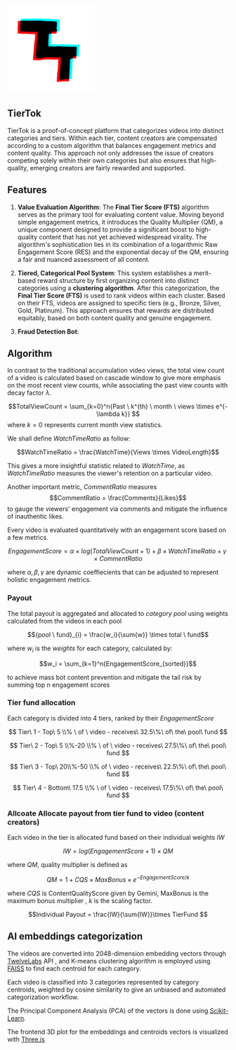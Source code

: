 <img src="TierTok.jpg" width="200" height="200" />

## TierTok

TierTok is a proof-of-concept platform that categorizes videos into distinct categories and tiers. Within each tier, content creators are compensated according to a custom algorithm that balances engagement metrics and content quality. This approach not only addresses the issue of creators competing solely within their own categories but also ensures that high-quality, emerging creators are fairly rewarded and supported.

## Features
1. **Value Evaluation Algorithm**: The **Final Tier Score (FTS)** algorithm serves as the primary tool for evaluating content value. Moving beyond simple engagement metrics, it introduces the Quality Multiplier (QM), a unique component designed to provide a significant boost to high-quality content that has not yet achieved widespread virality. The algorithm's sophistication lies in its combination of a logarithmic Raw Engagement Score (RES) and the exponential decay of the QM, ensuring a fair and nuanced assessment of all content.

2. **Tiered, Categorical Pool System**: This system establishes a merit-based reward structure by first organizing content into distinct categories using a **clustering algorithm**. After this categorization, the **Final Tier Score (FTS)** is used to rank videos within each cluster. Based on their FTS, videos are assigned to specific tiers (e.g., Bronze, Silver, Gold, Platinum). This approach ensures that rewards are distributed equitably, based on both content quality and genuine engagement.

3. **Fraud Detection Bot**: 

## Algorithm
In contrast to the traditional accumulation video views, the total view count of a video is calculated
based on cascade window to give more emphasis on the most recent view counts, while associating the past
view counts with decay factor $\lambda$.

$$TotalViewCount = \sum_{k=0}^n{Past \ k^{th} \ month \ views \times e^{-\lambda k}} $$
where $k=0$ represents current month view statistics.

We shall define $WatchTimeRatio$ as follow:

$$WatchTimeRatio = \frac{WatchTime}{Views \times VideoLength}$$

This gives a more insightful statistic related to $WatchTime$, as $WatchTimeRatio$ measures the 
viewer's retention on a particular video.

Another important metric, $CommentRatio$ measures
$$CommentRatio = \frac{Comments}{Likes}$$
to gauge the viewers' engagement via comments and mitigate the influence of inauthentic likes.

Every video is evaluated quantitatively with an engagement score based on a few metrics.

$$EngagementScore = \alpha \times log(TotalViewCount + 1) + \beta \times WatchTimeRatio + \gamma \times CommentRatio$$

where $\alpha, \beta, \gamma$ are dynamic coeffiecients that can be adjusted to represent holistic engagement metrics.

### Payout

The total payout is aggregated and allocated to *category pool* using weights calculated from the videos in each pool

$${pool \ fund}_{i} = \frac{w_i}{\sum{w}} \times total \ fund$$


where $w_i$ is the *weights* for each category, calculated by:

$$w_i = \sum_{k=1}^n{EngagementScore_{sorted}}$$

to achieve mass bot content prevention and mitigate the tail risk by summing top n engagement scores 

### Tier fund allocation

Each category is divided into 4 tiers, ranked by their *EngagementScore*

$$
Tier\ 1 - Top\ 5 \\% \ of \ video - receives\ 32.5\%\ of\ the\ pool\ fund
$$

$$
Tier\ 2 - Top\ 5 \\%-20 \\% \ of \ video - receives\ 27.5\%\ of\ the\ pool\ fund
$$

$$
Tier\ 3 - Top\ 20\\%-50 \\% of \ video - receives\ 22.5\%\ of\ the\ pool\ fund
$$

$$
Tier\ 4 - Bottom\ 17.5 \\% \ of \ video - receives\ 17.5\%\ of\ the\ pool\ fund
$$


### Allcoate Allocate payout from tier fund to video (content creators)

Each video in the tier is allocated fund based on their individual weights $IW$

$$IW = log(EngagementScore+1) \times QM$$

where $QM$, quality multiplier is defined as

$$QM = 1 + CQS \times MaxBonus \times e^{- EngagementScore/k}$$

where $CQS$ is ContentQualityScore given by Gemini, MaxBonus is the maximum bonus multiplier , $k$ is the scaling factor. 

$$Individual Payout = \frac{IW}{\sum{IW}}\times TierFund $$

## AI embeddings categorization


The videos are converted into 2048-dimension embedding vectors through [TwelveLabs](https://www.twelvelabs.io/) API
, and K-means clustering algorithm is employed using [FAISS](https://ai.meta.com/tools/faiss/) to find each centroid for each category.

Each video is classified into 3 categories represented by category centroids, weighted by cosine similarity
 to give an unbiased and automated categorization workflow.

The Principal Component Analysis (PCA) of the vectors is done using [Scikit-Learn](https://scikit-learn.org/stable/index.html).

The frontend 3D plot for the embeddings and centroids vectors is visualized with [Three.js](https://threejs.org/)



